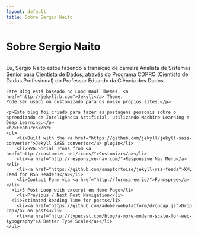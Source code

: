 ```yaml
---
layout: default
title: Sobre Sergio Naito
---
```


<div class="post">
	<h1 class="pageTitle">Sobre Sergio Naito</h1>
	<img src="{{ '/assets/img/touring.jpg' }}" alt="">
	<p class="intro">Eu, Sergio Naito estou fazendo a transição de carreira Analista de Sistemas Senior para Cientista de Dados, através do Programa CDPRO (Cientista de Dados Profissional) do Professor Eduardo da Ciência dos Dados.
	
	Este Blog está baseado no Long Haul Themes, <a href="http://jekyllrb.com">Jekyll</a> Theme. 
	Pode ser usado ou customizado para os nosso própios sites.</p>

	<p>Este blog foi criado para fazer as postagens pessoais sobre o aprendizado de Inteligência Artificial, utilizando Machine Learning e Deep Learning.</p>
	<h2>Features</h2>
	<ul>
		<li>Built with the <a href="https://github.com/jekyll/jekyll-sass-converter">Jekyll SASS convertor</a> plugin</li>
  		<li>SVG Social Icons from <a href="http://customizr.net/icons/">Customizr</a></li>
  		<li><a href="http://responsive-nav.com/">Responsive Nav Menu</a></li>
  		<li><a href="https://github.com/snaptortoise/jekyll-rss-feeds">XML Feed for RSS Readers</a></li>
  		<li>Contact Form via <a href="http://formspree.io/">Formspree</a></li>
      <li>5 Post Loop with excerpt on Home Page</li>
  		<li>Previous / Next Post Navigation</li>
      <li>Estimated Reading Time for posts</li>
  		<li><a href="https://github.com/adobe-webplatform/dropcap.js">Drop Cap</a> on posts</li>
  		<li><a href="http://typecast.com/blog/a-more-modern-scale-for-web-typography">A Better Type Scale</a></li>
  	</ul>
</div>
